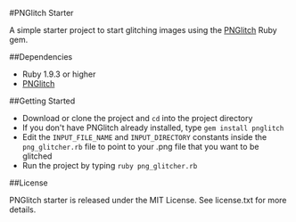 #PNGlitch Starter

A simple starter project to start glitching images using the [PNGlitch](https://github.com/ucnv/pnglitch) Ruby gem.

##Dependencies

* Ruby 1.9.3 or higher
* [PNGlitch](https://github.com/ucnv/pnglitch)

##Getting Started

* Download or clone the project and `cd` into the project directory
* If you don't have PNGlitch already installed, type `gem install pnglitch`
* Edit the `INPUT_FILE_NAME` and `INPUT_DIRECTORY` constants inside the `png_glitcher.rb` file to point to your .png file that you want to be glitched
* Run the project by typing `ruby png_glitcher.rb`

##License

PNGlitch starter is released under the MIT License. See license.txt for more details.